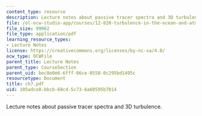 ```yaml
---
content_type: resource
description: Lecture notes about passive tracer spectra and 3D turbulence.
file: /ol-ocw-studio-app/courses/12-820-turbulence-in-the-ocean-and-atmosphere-spring-2006/105adce8bbcb60cd5c736a60595b7014_ch7.pdf
file_size: 99962
file_type: application/pdf
learning_resource_types:
- Lecture Notes
license: https://creativecommons.org/licenses/by-nc-sa/4.0/
ocw_type: OCWFile
parent_title: Lecture Notes
parent_type: CourseSection
parent_uid: bec8e0e6-6fff-66ce-0558-0c295bd1495c
resourcetype: Document
title: ch7.pdf
uid: 105adce8-bbcb-60cd-5c73-6a60595b7014
---
```

Lecture notes about passive tracer spectra and 3D turbulence.
